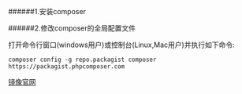 ######1.安装composer

######2.修改composer的全局配置文件

打开命令行窗口(windows用户)或控制台(Linux,Mac用户)并执行如下命令:

```
composer config -g repo.packagist composer https://packagist.phpcomposer.com
```
[镜像官网](http://pkg.phpcomposer.com/)
